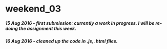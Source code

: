 # weekend_03
##### 15 Aug 2016 - first submission: currently a work in progress. I will be re-doing the assignment this week.

##### 16 Aug 2016 - cleaned up the code in .js, .html files.

